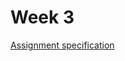 # Week 3

[Assignment specification](https://coursera.cs.princeton.edu/algs4/assignments/collinear/specification.php)
